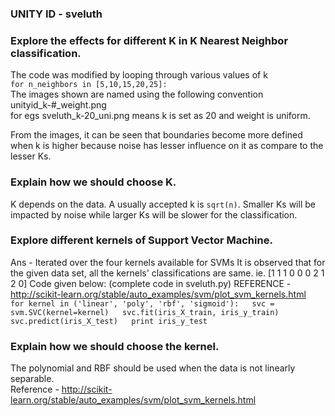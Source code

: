 ### UNITY ID - sveluth

### Explore the effects for different K in K Nearest Neighbor classification.  
The code was modified by looping through various values of k  
`for n_neighbors in [5,10,15,20,25]:`  
The images shown are named using the following convention  
unityid_k-#_weight.png  
for egs sveluth_k-20_uni.png means k is set as 20 and weight is uniform.

From the images, it can be seen that boundaries become more defined when k is higher because noise has lesser influence on it as compare to the lesser Ks. 

### Explain how we should choose K.  
K depends on the data. A usually accepted k is `sqrt(n)`. Smaller Ks will be impacted by noise while larger Ks will be slower for the classification.


### Explore different kernels of Support Vector Machine.
Ans - Iterated over the four kernels available for SVMs
It is observed that for the given data set, all the kernels' classifications are same. ie. [1 1 1 0 0 0 2 1 2 0]
Code given below: (complete code in sveluth.py)
REFERENCE - http://scikit-learn.org/stable/auto_examples/svm/plot_svm_kernels.html  
`for kernel in ('linear', 'poly', 'rbf', 'sigmoid'):  
    svc = svm.SVC(kernel=kernel)  
    svc.fit(iris_X_train, iris_y_train)  
    svc.predict(iris_X_test)  
    print iris_y_test  `

### Explain how we should choose the kernel.  
The polynomial and RBF should be used when the data is not linearly separable.  
Reference - http://scikit-learn.org/stable/auto_examples/svm/plot_svm_kernels.html  